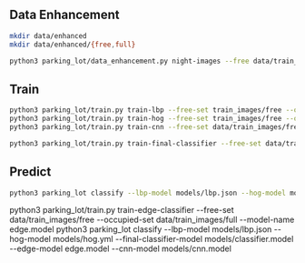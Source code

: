 ## Data Enhancement

```sh
mkdir data/enhanced
mkdir data/enhanced/{free,full}

python3 parking_lot/data_enhancement.py night-images --free data/train_images/free --occupied data/train_images/full --dest data/enhanced
```

## Train

```sh
python3 parking_lot/train.py train-lbp --free-set train_images/free --occupied-set train_images/full --model-name lbp.json
python3 parking_lot/train.py train-hog --free-set train_images/free --occupied-set train_images/full --model-name hog.yml
python3 parking_lot/train.py train-cnn --free-set data/train_images/free --occupied-set data/train_images/full --epochs 2 --model-name 'cnn.model'

python3 parking_lot/train.py train-final-classifier --free-set data/train_images/free --occupied-set data/train_images/full --hog-model models/hog.yml --lbp-model models/lbp.json --model-name models/classifier.model
```

## Predict

```sh
python3 parking_lot classify --lbp-model models/lbp.json --hog-model models/hog.yml --final-classifier-model models/classifier.model
```

python3 parking_lot/train.py train-edge-classifier --free-set data/train_images/free --occupied-set data/train_images/full --model-name edge.model
python3 parking_lot classify --lbp-model models/lbp.json --hog-model models/hog.yml --final-classifier-model models/classifier.model --edge-model edge.model --cnn-model models/cnn.model
